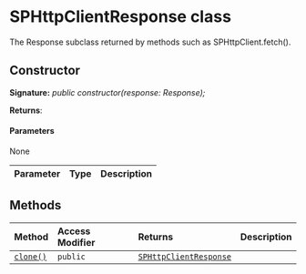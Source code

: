 # SPHttpClientResponse class





The Response subclass returned by methods such as SPHttpClient.fetch().


## Constructor


**Signature:** _public constructor(response: Response);_

**Returns**: 



#### Parameters
None

| Parameter	   | Type    | Description |
|:-------------|:---------------|:------------|





## Methods

| Method	   | Access Modifier | Returns	| Description|
|:-------------|:----|:-------|:-----------|
|[`clone()`](clone-mtkw9.md)     | `public` | [`SPHttpClientResponse`](../sp-http/sphttpclientresponse.md) |  |




